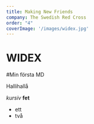 ```yaml
---
title: Making New Friends
company: The Swedish Red Cross
order: "4"
coverImage: '/images/widex.jpg'
---
```


WIDEX
===

#Min första MD

Hallihallå

*kursiv* **fet**

* ett
* två